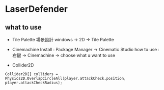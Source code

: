 # LaserDefender


## what to use

* Tile Palette 場景設計
windows -> 2D -> Tile Palette

* Cinemachine
Install : Package Manager -> Cinematic Studio
how to use : 右鍵 -> Cinemachine -> choose what u want to use

* Collider2D
```Csharp
Collider2D[] colliders = Physics2D.OverlapCircleAll(player.attackCheck.position, player.attackCheckRadius);
```
